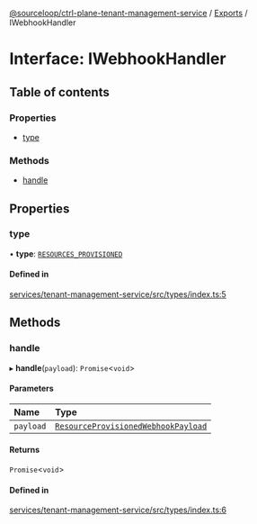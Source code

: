 [@sourceloop/ctrl-plane-tenant-management-service](../README.md) / [Exports](../modules.md) / IWebhookHandler

# Interface: IWebhookHandler

## Table of contents

### Properties

- [type](IWebhookHandler.md#type)

### Methods

- [handle](IWebhookHandler.md#handle)

## Properties

### type

• **type**: [`RESOURCES_PROVISIONED`](../enums/WebhookType.md#resources_provisioned)

#### Defined in

[services/tenant-management-service/src/types/index.ts:5](https://github.com/sourcefuse/arc-saas/blob/5e03dcb/services/tenant-management-service/src/types/index.ts#L5)

## Methods

### handle

▸ **handle**(`payload`): `Promise`<`void`\>

#### Parameters

| Name | Type |
| :------ | :------ |
| `payload` | [`ResourceProvisionedWebhookPayload`](../modules.md#resourceprovisionedwebhookpayload) |

#### Returns

`Promise`<`void`\>

#### Defined in

[services/tenant-management-service/src/types/index.ts:6](https://github.com/sourcefuse/arc-saas/blob/5e03dcb/services/tenant-management-service/src/types/index.ts#L6)
